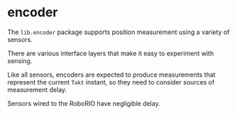 # encoder

The `lib.encoder` package supports position measurement using a variety of sensors.

There are various interface layers that make it easy to experiment with sensing.

Like all sensors, encoders are expected to produce measurements that represent the
current `Takt` instant, so they need to consider sources of measurement delay.

Sensors wired to the RoboRIO have negligible delay.